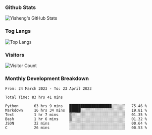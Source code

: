 ### Github Stats
![Yisheng's GitHub Stats](https://github-readme-stats-9qabuvhk1-gongyisheng.vercel.app/api?username=gongyisheng&count_private=true&show_icons=true)
### Tog Langs
![Top Langs](https://github-readme-stats-9qabuvhk1-gongyisheng.vercel.app/api/top-langs/?username=gongyisheng&layout=compact)
### Visitors
![Visitor Count](https://profile-counter.glitch.me/gongyisheng/count.svg)
### Monthly Development Breakdown
<!--START_SECTION:waka-->

```text
From: 24 March 2023 - To: 23 April 2023

Total Time: 83 hrs 41 mins

Python       63 hrs 9 mins   ███████████████████░░░░░░   75.46 %
Markdown     16 hrs 34 mins  █████░░░░░░░░░░░░░░░░░░░░   19.81 %
Text         1 hr 7 mins     ▒░░░░░░░░░░░░░░░░░░░░░░░░   01.35 %
Bash         1 hr 6 mins     ▒░░░░░░░░░░░░░░░░░░░░░░░░   01.32 %
JSON         32 mins         ░░░░░░░░░░░░░░░░░░░░░░░░░   00.64 %
C            26 mins         ░░░░░░░░░░░░░░░░░░░░░░░░░   00.53 %
```

<!--END_SECTION:waka-->

